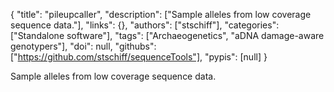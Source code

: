 {
  "title": "pileupcaller",
  "description": ["Sample alleles from low coverage sequence data."],
  "links": {},
  "authors": ["stschiff"],
  "categories": ["Standalone software"],
  "tags": ["Archaeogenetics", "aDNA damage-aware genotypers"],
  "doi": null,
  "githubs": ["https://github.com/stschiff/sequenceTools"],
  "pypis": [null]
}

<!-- Generated by csv2md.R – do not edit by hand -->

Sample alleles from low coverage sequence data.
